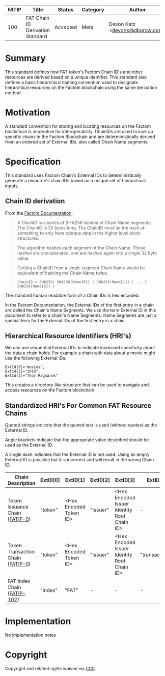 | FATIP | Title                            | Status   | Category | Author                          | Created   |
| ----- | -------------------------------- | -------- | -------- | ------------------------------- | --------- |
| 100   | FAT Chain ID Derivation Standard | Accepted | Meta     | Devon Katz \<devonk@dbgrow.com> | 8-17-2018 |



# Summary

This standard defines how FAT token's Factom Chain ID's and other resources are
derived based on a unique identifier. This standard also defines a basic
hierarchical naming convention used to designate hierarchical resources on the
Factom blockchain using the same derivation method.


# Motivation

A standard convention for storing and locating resources on the Factom
blockchain is imperative for interoperability. ChainIDs are used to look up
specific chains in the Factom Blockchain and are deterministically derived from
an ordered set of External IDs, also called Chain Name segments.


# Specification

This standard uses Factom Chain's External IDs to deterministically generate a
resource's chain IDs based on a unique set of hierarchical inputs.

## Chain ID derivation

From the [Factom
Documentation](https://github.com/FactomProject/FactomDocs/blob/master/factomDataStructureDetails.md#chainid):

>A ChainID is a series of SHA256 hashes of Chain Name segments. The ChainID is
>32 bytes long. The ChainID must be the hash of something to only have opaque
>data in the higher level block structures.
>
>The algorithm hashes each segment of the Chain Name. Those hashes are
>concatenated, and are hashed again into a single 32 byte value.
>
>Getting a ChainID from a single segment Chain Name would be equivalent of
>hashing the Chain Name twice.
>
>```
>ChainID = SHA256( SHA256(Name[0]) | SHA256(Name[1]) | ... | SHA256(Name[X]) )
>```

The standard human readable form of a Chain IDs is hex encoded.

In the Factom Documentation, the External IDs of the first entry in a chain are
called the Chain's Name Segments. We use the term External ID in this document
to refer to a chain's Name Segments. Name Segments are just a special term for
the External IDs of the first entry in a chain.


## Hierarchical Resource Identifiers (HRI's)

We can use sequential External IDs to indicate increased specificity about the
data a chain holds. For example a chain with data about a movie might use the
following External IDs.

```
ExtId[0]="movies",
ExtId[1]="2018",
ExtId[2]="Thor Ragnarok"
```

This creates a directory-like structure that can be used to navigate and access
resources on the Factom blockchain.


## Standardized HRI's For Common FAT Resource Chains

Quoted strings indicate that the quoted text is used (without quotes) as the
External ID.

Angle brackets indicate that the appropriate value described should be used as
the External ID.

A single dash indicates that the External ID is not used. Using an empty
External ID is possible but it is incorrect and will result in the wrong Chain
ID.

| Chain Description                          | ExtID[0] | ExtID[1]                | ExtID[2] | ExtID[3]                                     | ExtID[4]       |
| ------------------------------------------ | -------- | ----------------------- | -------- | -------------------------------------------- | -------------- |
| Token Issuance Chain ([FATIP-0](0.MD))     | "token"  | \<Hex Encoded Token ID> | "issuer" | \<Hex Encoded Issuer Identity Root Chain ID> | -              |
| Token Transaction Chain  ([FATIP-0](0.MD)) | "token"  | \<Hex Encoded Token ID> | "issuer" | \<Hex Encoded Issuer Identity Root Chain ID> | "transactions" |
| FAT Index Chain ([FATIP-102](102.MD))      | "index"  | "FAT"                   | -        | -                                            | -              |



# Implementation

No implementation notes


# Copyright

Copyright and related rights waived via
[CC0](https://creativecommons.org/publicdomain/zero/1.0/).
